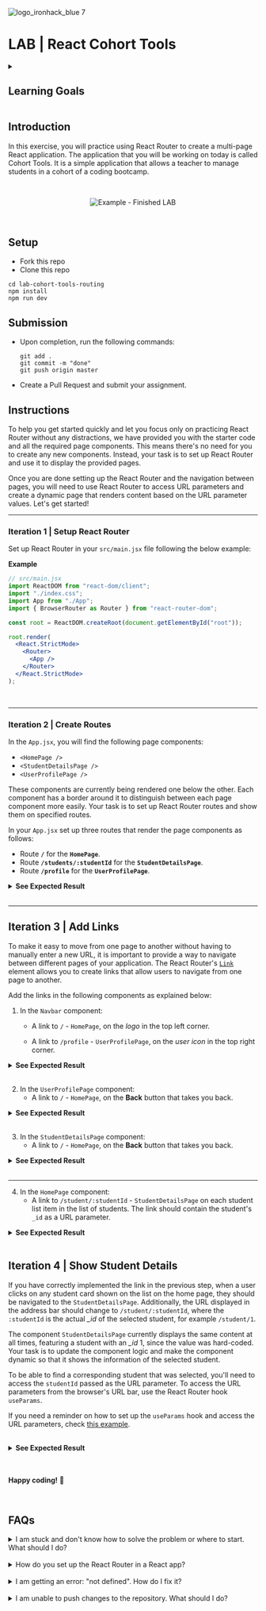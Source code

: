 ![logo_ironhack_blue 7](https://user-images.githubusercontent.com/23629340/40541063-a07a0a8a-601a-11e8-91b5-2f13e4e6b441.png)

# LAB | React Cohort Tools

<details>
  <summary>
   <h2>Learning Goals</h2>
  </summary>

  This exercise allows you to practice and apply the concepts and techniques taught in class. 

  Upon completion of this exercise, you will be able to:

  - Install and set up React Router in a React application.
  - Create a React application that contains multiple pages using React Router.
  - Use React Router `Link` to navigate between pages.  
  - Use React Router hook `useParams` to access URL parameters.
  - Create page components that dynamically render content based on URL parameter values.


  <br>
  <hr> 

</details>

## Introduction

In this exercise, you will practice using React Router to create a multi-page React application.
The application that you will be working on today is called Cohort Tools. It is a simple application that allows a teacher to manage students in a cohort of a coding bootcamp.


<br>

<p align="center">
  <img src="https://education-team-2020.s3.eu-west-1.amazonaws.com/web-dev/labs/lab-cohort-tools-routing/07-student-details-page.gif" alt="Example - Finished LAB" />
</p>

<br>

## Setup

- Fork this repo
- Clone this repo

```shell
cd lab-cohort-tools-routing
npm install
npm run dev
```



## Submission

- Upon completion, run the following commands:

  ```
  git add .
  git commit -m "done"
  git push origin master
  ```

- Create a Pull Request and submit your assignment.

  

## Instructions

To help you get started quickly and let you focus only on practicing React Router without any distractions, we have provided you with the starter code and all the required page components. This means there's no need for you to create any new components. Instead, your task is to set up React Router and use it to display the provided pages.

Once you are done setting up the React Router and the navigation between pages, you will need to use React Router to access URL parameters and create a dynamic page that renders content based on the URL parameter values. Let's get started!



----

### Iteration 1 | Setup React Router

Set up React Router in your `src/main.jsx` file following the below example:

**Example**

```jsx
// src/main.jsx
import ReactDOM from "react-dom/client";
import "./index.css";
import App from "./App";
import { BrowserRouter as Router } from "react-router-dom";

const root = ReactDOM.createRoot(document.getElementById("root"));

root.render(
  <React.StrictMode>
    <Router>
      <App />
    </Router>
  </React.StrictMode>
);
```

<br>



<hr>

### Iteration 2 | Create Routes

In the `App.jsx`, you will find the following page components:
- `<HomePage />`
- `<StudentDetailsPage />`
- `<UserProfilePage />`

These components are currently being rendered one below the other. Each component has a border around it to distinguish between each page component more easily. Your task is to set up React Router routes and show them on specified routes.



In your `App.jsx` set up three routes that render the page components as follows:

- Route **`/`** for the **`HomePage`**.
- Route **`/students/:studentId`** for the **`StudentDetailsPage`**.
- Route **`/profile`** for the **`UserProfilePage`**.




<details>

  <summary><b>See Expected Result</b></summary>

**`HomePage`** - **`/`**
![home page](https://education-team-2020.s3.eu-west-1.amazonaws.com/web-dev/labs/lab-cohort-tools-routing/01-home-page.png)

**`StudentDetailsPage`** - **`/students/:studentId`**
![student details page](https://education-team-2020.s3.eu-west-1.amazonaws.com/web-dev/labs/lab-cohort-tools-routing/02-student-details-page.png)

**`UserProfilePage`** - **`/profile`**
![profile page](https://education-team-2020.s3.eu-west-1.amazonaws.com/web-dev/labs/lab-cohort-tools-routing/03-user-profile-page.png)

  <br>

</details>

<br>

---



## Iteration 3 | Add Links

To make it easy to move from one page to another without having to manually enter a new URL, it is important to provide a way to navigate between different pages of your application. The React Router's [`Link`](https://reactrouter.com/en/main/components/link) element allows you to create links that allow users to navigate from one page to another.



Add the links in the following components as explained below:

1. In the `Navbar` component:

   - A link to `/` - `HomePage`, on the *logo* in the top left corner.

   - A link to `/profile` - `UserProfilePage`, on the *user icon* in the top right corner.


<details>


  <summary><b>See Expected Result</b></summary>

![navbar links](https://education-team-2020.s3.eu-west-1.amazonaws.com/web-dev/labs/lab-cohort-tools-routing/04-links-navbar.gif)

  <br>

</details>

<br>



2. In the `UserProfilePage` component:
   - A link to `/` - `HomePage`, on the **Back** button that takes you back.


<details>


  <summary><b>See Expected Result</b></summary>

![back from user profile](https://education-team-2020.s3.eu-west-1.amazonaws.com/web-dev/labs/lab-cohort-tools-routing/05-user-profile-back.gif)

  <br>

</details>

<br>


3. In the `StudentDetailsPage` component:
   - A link to `/` - `HomePage`, on the **Back** button that takes you back.


<details>


  <summary><b>See Expected Result</b></summary>

![back from student details](https://education-team-2020.s3.eu-west-1.amazonaws.com/web-dev/labs/lab-cohort-tools-routing/06-student-profile-back.gif)

  <br>

</details>

<br>

---


4. In the `HomePage` component:
   - A link to `/student/:studentId` - `StudentDetailsPage` on each student list item in the list of students. The link should contain the student's `_id` as a URL parameter.


<details>


  <summary><b>See Expected Result</b></summary>

![student list links](https://education-team-2020.s3.eu-west-1.amazonaws.com/web-dev/labs/lab-cohort-tools-routing/08-home-page-links.gif)

  <br>

</details>

<br>




## Iteration 4 | Show Student Details

If you have correctly implemented the link in the previous step, when a user clicks on any student card shown on the list on the home page, they should be navigated to the `StudentDetailsPage`. Additionally, the URL displayed in the address bar should change to `/student/:studentId`, where the `:studentId` is the actual *_id* of the selected student, for example `/student/1`.



The component `StudentDetailsPage` currently displays the same content at all times, featuring a student with an *_id* 1, since the value was hard-coded. Your task is to update the component logic and make the component dynamic so that it shows the information of the selected student. 



To be able to find a corresponding student that was selected, you'll need to access the `studentId` passed as the URL parameter. To access the URL parameters from the browser's URL bar, use the React Router hook `useParams`.

If you need a reminder on how to set up the `useParams` hook and access the URL parameters, check [this example](https://reactrouter.com/en/main/hooks/use-params).

<br>


<details>


  <summary><b>See Expected Result</b></summary>

![student details page](https://education-team-2020.s3.eu-west-1.amazonaws.com/web-dev/labs/lab-cohort-tools-routing/07-student-details-page.gif)

  <br>

</details>

<br>


<br>

**Happy coding!** :blue_heart:

<br>

## FAQs

<details>
  <summary>I am stuck and don't know how to solve the problem or where to start. What should I do?</summary>

  <br>

If you are stuck in your code and don't know how to solve the problem or where to start, you should take a step back and try to form a clear question about the specific issue you are facing. This will help you narrow down the problem and come up with potential solutions.

For example, is it a concept that you don't understand, or are you receiving an error message that you don't know how to fix? It is usually helpful to try to state the problem as clearly as possible, including any error messages you are receiving. This can help you communicate the issue to others and potentially get help from classmates or online resources.

Once you have a clear understanding of the problem, you will be able to start working toward the solution.

  <br>

[Back to top](#faqs)

</details>

<br>

<details>
  <summary>How do you set up the React Router in a React app?</summary>

  <br>

To set up the React Router in your React application, follow these steps:

1. Install React Router package by running the following command from the root folder:

```bash
npm install react-router-dom
```

2. Import the `BrowserRouter` component in your app's entry point (usually `main.jsx`) and wrap your `<App />` component with it:

```jsx
import { BrowserRouter as Router } from "react-router-dom";

const root = ReactDOM.createRoot(document.getElementById("root"));

root.render(
  <React.StrictMode>
    <Router>
      <App />
    </Router>
  </React.StrictMode>
);
```

3. Import the components `Routes` and `Route` in `App.js`:

```jsx
import { Routes, Route } from "react-router-dom";
```

4. Define the routes (pages) in your app using the components `Routes` and `Route` component:

```jsx
import { Routes, Route } from "react-router-dom";
import HomePage from "./pages/HomePage";
import AboutPage from "./pages/AboutPage";

function App() {
  return (
    <div className="App">
      {/* Add <Route /> components between <Routes> </Routes>   */}
      <Routes>
        <Route path="/" element={<HomePage />} />
        <Route path="/about" element={<AboutPage />} />
      </Routes>
    </div>
  );
}

export default App;
```

   <br>

[Back to top](#faqs)

</details>

  <br>

<details>
  <summary>I am getting an error: "not defined". How do I fix it?</summary>

  <br>

The "ReferenceError: variable is not defined" error in JavaScript occurs when you try to access a variable or a function that has not been defined yet or is out of scope.

To fix the issue, check that you have defined the variable or function that you are trying to use and double-check the spelling to make sure you are using the correct name.

In case the variable or a function is defined in another file, make sure that the file has been imported or loaded correctly.

  <br>

[Back to top](#faqs)

</details>

<br>

<details>
  <summary>I am unable to push changes to the repository. What should I do?</summary>

  <br>

There are a couple of possible reasons why you may be unable to _push_ changes to a Git repository:

1. **You have not committed your changes:** Before you can push your changes to the repository, you need to commit them using the `git commit` command. Make sure you have committed your changes and try pushing again. To do this, run the following terminal commands from the project folder:

   ```shell
   git add .
   git commit -m "Your commit message"
   git push
   ```

<br>

2. **You do not have permission to push to the repository:** If you have cloned the repository directly from the main Ironhack repository without making a _Fork_ first, you do not have write access to the repository.
   To check which remote repository you have cloned, run the following terminal command from the project folder:

   ```shell
   git remote -v
   ```

   <br>

   If the link shown is the same as the main Ironhack repository, you will need to fork the repository to your GitHub account first, and then clone your fork to your local machine to be able to push the changes.

   **Note**: You may want to make a copy of the code you have locally, to avoid losing it in the process.

  <br>

[Back to top](#faqs)

</details>
